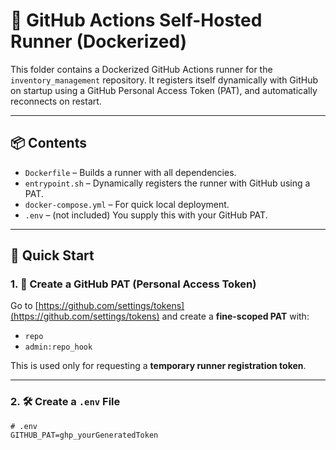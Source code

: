 # 🐳 GitHub Actions Self-Hosted Runner (Dockerized)

This folder contains a Dockerized GitHub Actions runner for the `inventory_management` repository. It registers itself
dynamically with GitHub on startup using a GitHub Personal Access Token (PAT), and automatically reconnects on restart.

---

## 📦 Contents

- `Dockerfile` – Builds a runner with all dependencies.
- `entrypoint.sh` – Dynamically registers the runner with GitHub using a PAT.
- `docker-compose.yml` – For quick local deployment.
- `.env` – (not included) You supply this with your GitHub PAT.

---

## 🚀 Quick Start

### 1. 🔑 Create a GitHub PAT (Personal Access Token)

Go to [https://github.com/settings/tokens](https://github.com/settings/tokens) and create a **fine-scoped PAT** with:

- `repo`
- `admin:repo_hook`

This is used only for requesting a **temporary runner registration token**.

---

### 2. 🛠️ Create a `.env` File

```env
# .env
GITHUB_PAT=ghp_yourGeneratedToken
